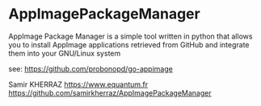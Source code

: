 # AppImagePackageManager

AppImage Package Manager is a simple tool written in python  that allows you to install AppImage applications retrieved from GitHub and integrate them into your GNU/Linux system 
    
see: https://github.com/probonopd/go-appimage

Samir KHERRAZ
https://www.equantum.fr
https://github.com/samirkherraz/AppImagePackageManager
